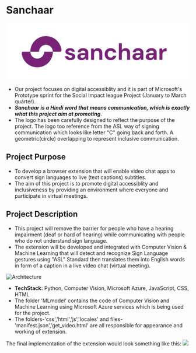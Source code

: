 
# Sanchaar
![Logo](https://github.com/vanshu25/Sanchaar/blob/main/1%20(1).jpg)

* Our project focuses on digital accessiblity and it is part of Microsoft's Prototype sprint for the Social Impact league Project (January to March quarter). 
* ***Sanchaar is a Hindi word that means communication, which is exactly what this project aim at promoting***. 
* The logo has been carefully designed to reflect the purpose of the project. The logo too reference from the ASL way of signing communication which looks like letter "C" going back and forth. A geometric(circle) overlapping to represent inclusive communication.

## Project Purpose 

* To develop a browser extension that will enable video chat apps to convert sign languages to live (text captions) subtitles.
* The aim of this project is to promote digital accessiblity and inclusiveness by providing an environment where everyone and participate in virtual meetings. 

## Project Description

* This project will remove the barrier for people who have a hearing impairment (deaf or hard of hearing) while communicating with people who do not understand sign language. 
* The extension will be developed and integrated with Computer Vision & Machine Learning that will detect and recognize Sign Language gestures using "ASL" Standard then translates them into English words in form of a caption in a live video chat (virtual meeting).


![Architecture](https://raw.githubusercontent.com/Mohamedyasserhelmy/Sign-Language-Translator-ASL/master/Assets/SimpleArch.png)


* __TechStack:__ Python, Computer Vision, Microsoft Azure, JavaScript, CSS, HTML
* The folder 'MLmodel' contains the code of Computer Vision and Machine Learning using Microsoft Azure services which is being used for the project.
* The folders-'css','html','js','locales' and files-'manifest.json','get_video.html' are all responsible for appearance and working of extension.

The final implementation of the extension would look something like this:
![](https://github.com/vanshu25/Sanchaar/blob/main/ezgif.com-gif-maker%20(1).gif)






